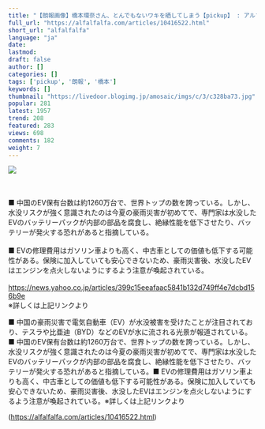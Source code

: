 ```yaml
---
title: "【朗報画像】橋本環奈さん、とんでもないワキを晒してしまう【pickup】 : アルファルファモザイク"
full_url: "https://alfalfalfa.com/articles/10416522.html"
short_url: "alfalfalfa"
language: "ja"
date: 
lastmod: 
draft: false
author: []
categories: []
tags: ['pickup', '朗報', '橋本']
keywords: []
thumbnail: "https://livedoor.blogimg.jp/amosaic/imgs/c/3/c328ba73.jpg"
popular: 281
latest: 1957
trend: 208
featured: 283
views: 698
comments: 182
weight: 7
---
```


![](https://livedoor.blogimg.jp/amosaic/imgs/c/3/c328ba73.jpg)

<div><br> <br> ■ 中国のEV保有台数は約1260万台で、世界トップの数を誇っている。しかし、水没リスクが強く意識されたのは今夏の豪雨災害が初めてで、専門家は水没したEVのバッテリーパックが内部の部品を腐食し、絶縁性能を低下させたり、バッテリーが発火する恐れがあると指摘している。<br> <br> ■ EVの修理費用はガソリン車よりも高く、中古車としての価値も低下する可能性がある。保険に加入していても安心できないため、豪雨災害後、水没したEVはエンジンを点火しないようにするよう注意が喚起されている。<br> <br> <a href='https://news.yahoo.co.jp/articles/399c15eeafaac5841b132d749ff4e7dcbd156b9e' target='_blank' rel='nofollow'>https://news.yahoo.co.jp/articles/399c15eeafaac5841b132d749ff4e7dcbd156b9e</a><br> ※詳しくは上記リンクより <br> <p>■ 中国の豪雨災害で電気自動車（EV）が水没被害を受けたことが注目されており、テスラや比亜迪（BYD）などのEVが水に流される光景が報道されている。■ 中国のEV保有台数は約1260万台で、世界トップの数を誇っている。しかし、水没リスクが強く意識されたのは今夏の豪雨災害が初めてで、専門家は水没したEVのバッテリーパックが内部の部品を腐食し、絶縁性能を低下させたり、バッテリーが発火する恐れがあると指摘している。■ EVの修理費用はガソリン車よりも高く、中古車としての価値も低下する可能性がある。保険に加入していても安心できないため、豪雨災害後、水没したEVはエンジンを点火しないようにするよう注意が喚起されている。※詳しくは上記リンクより</p></div>

(https://alfalfalfa.com/articles/10416522.html)
